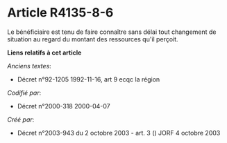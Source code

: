 # Article R4135-8-6

Le bénéficiaire est tenu de faire connaître sans délai tout changement de situation au regard du montant des ressources qu'il
perçoit.

**Liens relatifs à cet article**

_Anciens textes_:

  - Décret n°92-1205 1992-11-16, art 9 ecqc la région

_Codifié par_:

  - Décret n°2000-318 2000-04-07

_Créé par_:

  - Décret n°2003-943 du 2 octobre 2003 - art. 3 () JORF 4 octobre 2003
